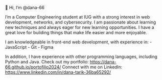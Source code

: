👋 Hi, I’m @dana-66

I’m a Computer Engineering student at IUG with a strong interest in web development, networks, and cybersecurity. I am passionate about learning new techniques and always eager for new learning opportunities. I have a great love for building things that make life easier and more enjoyable.

I am knowledgeable in front-end web development, with experience in:
    - JavaScript
    - Git
    - Figma
    
In addition, I have experience with other programming languages, including Python and Java.
Check out my portfolio: https://dana-66.github.io/portofilio2024/
Connect with me on LinkedIn: https://www.linkedin.com/in/dana-tarik-36ba65292/
